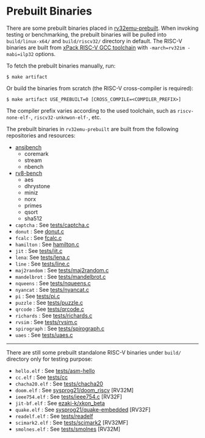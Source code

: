 # Prebuilt Binaries

There are some prebuilt binaries placed in [rv32emu-prebuilt](https://github.com/sysprog21/rv32emu-prebuilt).
When invoking testing or benchmarking, the prebuilt binaries will be pulled into `build/linux-x64/` and `build/riscv32/` directory in default.
The RISC-V binaries are built from [xPack RISC-V GCC toolchain](https://github.com/xpack-dev-tools/riscv-none-elf-gcc-xpack) with `-march=rv32im -mabi=ilp32` options.

To fetch the prebuilt binaries manually, run:

```shell
$ make artifact
```

Or build the binaries from scratch (the RISC-V cross-compiler is required):

```shell
$ make artifact USE_PREBUILT=0 [CROSS_COMPILE=<COMPILER_PREFIX>]
```

The compiler prefix varies according to the used toolchain, such as `riscv-none-elf-`, `riscv32-unknwon-elf-`, etc.

The prebuilt binaries in `rv32emu-prebuilt` are built from the following repositories and resources:

- [ansibench](https://github.com/nfinit/ansibench)
    - coremark
    - stream
    - nbench
- [rv8-bench](https://github.com/michaeljclark/rv8-bench)
    - aes
    - dhrystone
    - miniz
    - norx
    - primes
    - qsort
    - sha512
- `captcha` : See [tests/captcha.c](tests/captcha.c)
- `donut` : See [donut.c](tests/donut.c)
- `fcalc` : See [fcalc.c](tests/fcalc.c)
- `hamilton` : See [hamilton.c](tests/hamilton.c)
- `jit` : See [tests/jit.c](tests/jit.c)
- `lena`: See [tests/lena.c](tests/lena.c)
- `line` : See [tests/line.c](tests/line.c)
- `maj2random` : See [tests/maj2random.c](tests/maj2random.c)
- `mandelbrot` : See [tests/mandelbrot.c](tests/mandelbrot.c)
- `nqueens` : See [tests/nqueens.c](tests/nqueens.c)
- `nyancat` : See [tests/nyancat.c](tests/nyancat.c)
- `pi` : See [tests/pi.c](tests/pi.c)
- `puzzle` : See [tests/puzzle.c](tests/puzzle.c)
- `qrcode` : See [tests/qrcode.c](tests/qrcode.c)
- `richards` : See [tests/richards.c](tests/richards.c)
- `rvsim` : See [tests/rvsim.c](tests/rvsim.c)
- `spirograph` : See [tests/spirograph.c](tests/spirograph.c)
- `uaes` : See [tests/uaes.c](tests/uaes.c)

---

There are still some prebuilt standalone RISC-V binaries under `build/` directory only for testing purpose:

- `hello.elf` : See [tests/asm-hello](tests/asm-hello)
- `cc.elf` : See [tests/cc](tests/cc)
- `chacha20.elf` : See [tests/chacha20](tests/chacha20)
- `doom.elf` : See [sysprog21/doom_riscv](https://github.com/sysprog21/doom_riscv) [RV32M]
- `ieee754.elf` : See [tests/ieee754.c](tests/ieee754.c) [RV32F]
- `jit-bf.elf` : See [ezaki-k/xkon_beta](https://github.com/ezaki-k/xkon_beta)
- `quake.elf` : See [sysprog21/quake-embedded](https://github.com/sysprog21/quake-embedded) [RV32F]
- `readelf.elf` : See [tests/readelf](tests/readelf)
- `scimark2.elf` : See [tests/scimark2](tests/scimark2) [RV32MF]
- `smolnes.elf` : See [tests/smolnes](tests/smolnes.c) [RV32M]
